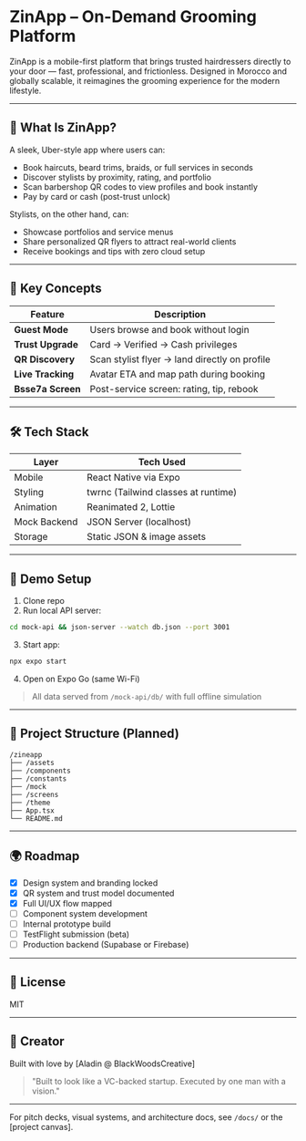 # ZinApp – On-Demand Grooming Platform

ZinApp is a mobile-first platform that brings trusted hairdressers directly to your door — fast, professional, and frictionless. Designed in Morocco and globally scalable, it reimagines the grooming experience for the modern lifestyle.

---

## 📱 What Is ZinApp?
A sleek, Uber-style app where users can:
- Book haircuts, beard trims, braids, or full services in seconds
- Discover stylists by proximity, rating, and portfolio
- Scan barbershop QR codes to view profiles and book instantly
- Pay by card or cash (post-trust unlock)

Stylists, on the other hand, can:
- Showcase portfolios and service menus
- Share personalized QR flyers to attract real-world clients
- Receive bookings and tips with zero cloud setup

---

## 🧠 Key Concepts
| Feature             | Description                                          |
|---------------------|------------------------------------------------------|
| **Guest Mode**       | Users browse and book without login                 |
| **Trust Upgrade**    | Card → Verified → Cash privileges                  |
| **QR Discovery**     | Scan stylist flyer → land directly on profile       |
| **Live Tracking**    | Avatar ETA and map path during booking              |
| **Bsse7a Screen**    | Post-service screen: rating, tip, rebook            |

---

## 🛠️ Tech Stack
| Layer         | Tech Used                               |
|---------------|-----------------------------------------|
| Mobile        | React Native via Expo                   |
| Styling       | twrnc (Tailwind classes at runtime)     |
| Animation     | Reanimated 2, Lottie                    |
| Mock Backend  | JSON Server (localhost)                 |
| Storage       | Static JSON & image assets              |

---

## 🧪 Demo Setup
1. Clone repo
2. Run local API server:
```bash
cd mock-api && json-server --watch db.json --port 3001
```
3. Start app:
```bash
npx expo start
```
4. Open on Expo Go (same Wi-Fi)

> All data served from `/mock-api/db/` with full offline simulation

---

## 📂 Project Structure (Planned)
```
/zineapp
├── /assets
├── /components
├── /constants
├── /mock
├── /screens
├── /theme
├── App.tsx
└── README.md
```

---

## 🌍 Roadmap
- [x] Design system and branding locked
- [x] QR system and trust model documented
- [x] Full UI/UX flow mapped
- [ ] Component system development
- [ ] Internal prototype build
- [ ] TestFlight submission (beta)
- [ ] Production backend (Supabase or Firebase)

---

## 🤝 License
MIT

---

## 👤 Creator
Built with love by [Aladin @ BlackWoodsCreative]
> "Built to look like a VC-backed startup. Executed by one man with a vision."

---

For pitch decks, visual systems, and architecture docs, see `/docs/` or the [project canvas].
